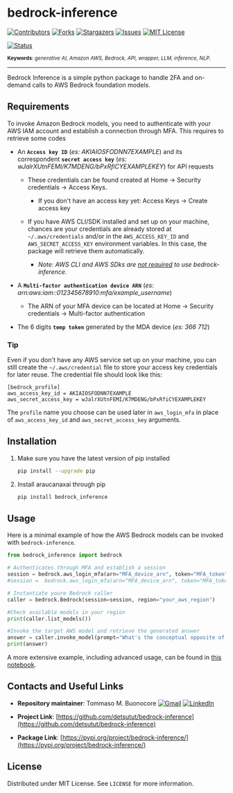 # bedrock-inference

[![Contributors][contributors-shield]][contributors-url]
[![Forks][forks-shield]][forks-url]
[![Stargazers][stars-shield]][stars-url]
[![Issues][issues-shield]][issues-url]
[![MIT License][license-shield]][license-url]


[![Status][status-shield]][status-url] 


<sub> **Keywords**: *generative AI, Amazon AWS, Bedrock, API, wrapper, LLM, inference, NLP*. </sub>

------------------------------

Bedrock Inference is a simple python package to handle 2FA and on-demand calls to AWS Bedrock foundation models.

<!-- REQUIREMENTS -->
## Requirements

To invoke Amazon Bedrock models, you need to authenticate with your AWS IAM account and establish a connection through MFA.
This requires to retrieve some codes 

- An **`Access key ID`** (*es: AKIAIOSFODNN7EXAMPLE*) and its correspondent **`secret access key`** (*es: wJalrXUtnFEMI/K7MDENG/bPxRfiCYEXAMPLEKEY*) for API requests
    - These credentials can be found created at Home -> Security credentials -> Access Keys.
        - If you don't have an access key yet: Access Keys -> Create access key
          
    - If you have AWS CLI/SDK installed and set up on your machine, chances are your credentials are already stored at `~/.aws/credentials` and/or in the `AWS_ACCESS_KEY_ID` and `AWS_SECRET_ACCESS_KEY` environment variables. In this case, the package will retrieve them automatically.
        - *Note: AWS CLI and AWS SDks are <ins>not required</ins>  to use bedrock-inference.*

- A **`Multi-factor authentication device ARN`** (*es: arn:aws:iam::012345678910:mfa/example_username*)
    - The ARN of your MFA device can be located at Home -> Security credentials -> Multi-factor authentication
      
- The 6 digits **`temp token`** generated by the MDA device (*es: 366 712*)

### Tip

Even if you don't have any AWS service set up on your machine, you can still create the `~/.aws/credential` file to store your access key credentials for later reuse.
The credential file should look like this:

```
[bedrock_profile]
aws_access_key_id = AKIAIOSFODNN7EXAMPLE
aws_secret_access_key = wJalrXUtnFEMI/K7MDENG/bPxRfiCYEXAMPLEKEY
```

The `profile` name you choose can be used later in `aws_login_mfa` in place of `aws_access_key_id` and `aws_secret_access_key` arguments.

<!-- INSTALLATION -->
## Installation

1. Make sure you have the latest version of pip installed
   ```sh
   pip install --upgrade pip
    ```
2. Install araucanaxai through pip
    ```sh
    pip install bedrock_inference
    ```

<!-- USAGE EXAMPLES -->
## Usage

Here is a minimal example of how the AWS Bedrock models can be invoked with `bedrock-inference`.

```python
from bedrock_inference import bedrock

# Authenticates through MFA and establish a session
session = bedrock.aws_login_mfa(arn="MFA_device_arn", token="MFA_token", aws_access_key_id="your_ID", aws_secret_access_key="your_key")
#session =  bedrock.aws_login_mfa(arn="MFA_device_arn", token="MFA_token") #use this if you already have AWS credentials set up for API requests on your machine

# Instantiate youre Bedrock caller
caller = bedrock.Bedrock(session=session, region="your_aws_region")

#Check available models in your region
print(caller.list_models())

#Invoke the target AWS model and retrieve the generated answer
answer = caller.invoke_model(prompt="What's the conceptual opposite of 'Hello World'?", model_id="target_aws_model_id")
print(answer)
```

A more extensive example, including advanced usage, can be found in [this notebook](bedrock_inference_example.ipynb).

<!-- CONTACTS AND USEFUL LINKS -->
## Contacts and Useful Links

*   **Repository maintainer**: Tommaso M. Buonocore  [![Gmail][gmail-shield]][gmail-url] [![LinkedIn][linkedin-shield]][linkedin-url]  

*   **Project Link**: [https://github.com/detsutut/bedrock-inference](https://github.com/detsutut/bedrock-inference)

*   **Package Link**: [https://pypi.org/project/bedrock-inference/](https://pypi.org/project/bedrock-inference/)

<!-- LICENSE -->
## License

Distributed under MIT License. See `LICENSE` for more information.


<!-- MARKDOWN LINKS -->
[contributors-shield]: https://img.shields.io/github/contributors/detsutut/bedrock-inference.svg?style=for-the-badge
[contributors-url]: https://github.com/detsutut/bedrock-inference/graphs/contributors
[status-shield]: https://img.shields.io/badge/Status-pre--release-blue
[status-url]: https://github.com/detsutut/bedrock-inference/releases
[forks-shield]: https://img.shields.io/github/forks/detsutut/bedrock-inference.svg?style=for-the-badge
[forks-url]: https://github.com/detsutut/bedrock-inference/network/members
[stars-shield]: https://img.shields.io/github/stars/detsutut/bedrock-inference.svg?style=for-the-badge
[stars-url]: https://github.com/detsutut/bedrock-inference/stargazers
[issues-shield]: https://img.shields.io/github/issues/detsutut/bedrock-inference.svg?style=for-the-badge
[issues-url]: https://github.com/detsutut/bedrock-inference/issues
[license-shield]: https://img.shields.io/github/license/detsutut/bedrock-inference.svg?style=for-the-badge
[license-url]: https://github.com/detsutut/bedrock-inference/blob/master/araucanaxai/LICENSE
[linkedin-shield]: 	https://img.shields.io/badge/LinkedIn-0077B5?style=for-the-badge&logo=linkedin&logoColor=white
[linkedin-url]: https://linkedin.com/in/tbuonocore
[gmail-shield]: https://img.shields.io/badge/Gmail-D14836?style=for-the-badge&logo=gmail&logoColor=white
[gmail-url]: mailto:buonocore.tms@gmail.com
